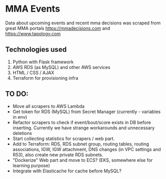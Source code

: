 # MMA Events

Data about upcoming events and recent mma decisions was scraped from great MMA portals https://mmadecisions.com and https://www.tapology.com

## Technologies used

1. Python with Flask framework
2. AWS RDS (as MySQL) and other AWS services
3. HTML / CSS / AJAX
4. Terraform for provisioning infra

## TO DO:

- Move all scrapers to AWS Lambda
- Get token for RDS (MySQL) from Secret Manager (currently - variables in env)
- Refactor scrapers to check if event/bout/score exists in DB before inserting. Currently we have strange workarounds and unnecessary deletions
- Start collecting statistics for scrapers / web part.
- Add to Terraform: RDS, RDS subnet group, routing tables, routing associations, IGW, IGW attachment, DNS changes (in VPC settings and R53), also create new private RDS subnets.
- "Dockerize" Web part and move to ECS? (EKS, somewhere else for learning purpose)
- Integrate with Elasticache for cache before MySQL? 